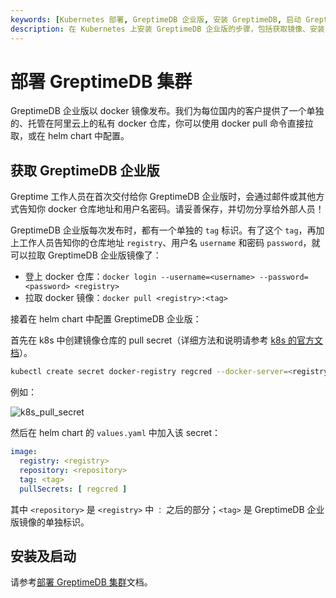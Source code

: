 ```yaml
---
keywords: [Kubernetes 部署, GreptimeDB 企业版, 安装 GreptimeDB, 启动 GreptimeDB, 私有 docker 仓库, helm chart]
description: 在 Kubernetes 上安装 GreptimeDB 企业版的步骤，包括获取镜像、安装 GreptimeDB Operator 和 etcd 集群、配置 values.yaml 和启动 GreptimeDB。
---
```


# 部署 GreptimeDB 集群

GreptimeDB 企业版以 docker 镜像发布。我们为每位国内的客户提供了一个单独的、托管在阿里云上的私有 docker 仓库，你可以使用 docker pull 命令直接拉取，或在 helm chart 中配置。

## 获取 GreptimeDB 企业版

Greptime 工作人员在首次交付给你 GreptimeDB 企业版时，会通过邮件或其他方式告知你 docker 仓库地址和用户名密码。请妥善保存，并切勿分享给外部人员！

GreptimeDB 企业版每次发布时，都有一个单独的 `tag` 标识。有了这个 `tag`，再加上工作人员告知你的仓库地址 `registry`、用户名 `username` 和密码 `password`，就可以拉取 GreptimeDB 企业版镜像了：

- 登上 docker 仓库：`docker login --username=<username> --password=<password> <registry>`
- 拉取 docker 镜像：`docker pull <registry>:<tag>`

接着在 helm chart 中配置 GreptimeDB 企业版：

首先在 k8s 中创建镜像仓库的 pull secret（详细方法和说明请参考 [k8s 的官方文档](https://kubernetes.io/docs/tasks/configure-pod-container/pull-image-private-registry/)）。

```bash
kubectl create secret docker-registry regcred --docker-server=<registry> --docker-username=<username> --docker-password=<password>
```

例如：

![k8s_pull_secret](/k8s-pull-secret.jpg)

然后在 helm chart 的 `values.yaml` 中加入该 secret：

```yaml
image:
  registry: <registry>
  repository: <repository>
  tag: <tag>
  pullSecrets: [ regcred ]
```

其中 `<repository>` 是 `<registry>` 中 `：` 之后的部分；`<tag>` 是 GreptimeDB 企业版镜像的单独标识。

## 安装及启动

请参考[部署 GreptimeDB 集群](/user-guide/deployments-administration/deploy-on-kubernetes/deploy-greptimedb-cluster.md)文档。

